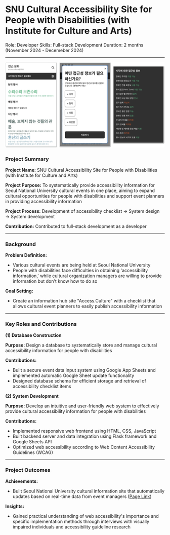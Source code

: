 # SNU Cultural Accessibility Site for People with Disabilities (with Institute for Culture and Arts)

Role: Developer
Skills: Full-stack Development
Duration: 2 months (November 2024 - Decemeber 2024)

---

![접근 문화 프로젝트 이미지](/images/ici.png)

### Project Summary

**Project Name:** SNU Cultural Accessibility Site for People with Disabilities (with Institute for Culture and Arts)

**Project Purpose:** To systematically provide accessibility information for Seoul National University cultural events in one place, aiming to expand cultural opportunities for people with disabilities and support event planners in providing accessibility information

**Project Process:** Development of accessibility checklist → System design → System development

**Contribution:** Contributed to full-stack development as a developer

---

### Background

**Problem Definition:**

- Various cultural events are being held at Seoul National University
- People with disabilities face difficulties in obtaining 'accessibility information,' while cultural organization managers are willing to provide information but don't know how to do so

**Goal Setting:**

- Create an information hub site "Access.Culture" with a checklist that allows cultural event planners to easily publish accessibility information

---

### **Key Roles and Contributions**

**(1) Database Construction**

**Purpose:** Design a database to systematically store and manage cultural accessibility information for people with disabilities

**Contributions:**

- Built a secure event data input system using Google App Sheets and implemented automatic Google Sheet update functionality
- Designed database schema for efficient storage and retrieval of accessibility checklist items

**(2) System Development**

**Purpose:** Develop an intuitive and user-friendly web system to effectively provide cultural accessibility information for people with disabilities

**Contributions:**

- Implemented responsive web frontend using HTML, CSS, JavaScript
- Built backend server and data integration using Flask framework and Google Sheets API
- Optimized web accessibility according to Web Content Accessibility Guidelines (WCAG)

---

### Project Outcomes

**Achievements:**

- Built Seoul National University cultural information site that automatically updates based on real-time data from event managers ([Page Link](http://access.snu.ac.kr))

**Insights:**

- Gained practical understanding of web accessibility's importance and specific implementation methods through interviews with visually impaired individuals and accessibility guideline research